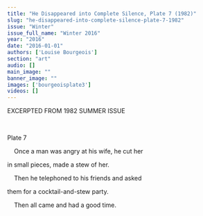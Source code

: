 ```yaml
---
title: "He Disappeared into Complete Silence, Plate 7 (1982)"
slug: "he-disappeared-into-complete-silence-plate-7-1982"
issue: "Winter"
issue_full_name: "Winter 2016"
year: "2016"
date: "2016-01-01"
authors: ['Louise Bourgeois']
section: "art"
audio: []
main_image: ""
banner_image: ""
images: ['bourgeoisplate3']
videos: []
---
```

EXCERPTED FROM 1982 SUMMER ISSUE

  

 Plate 7

     Once a man was angry at his wife, he cut her

 in small pieces, made a stew of her. 

     Then he telephoned to his friends and asked

 them for a cocktail-and-stew party. 

     Then all came and had a good time. 

